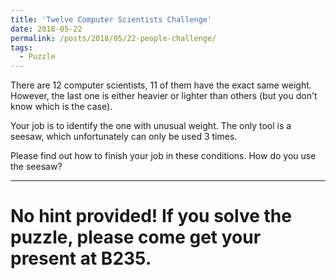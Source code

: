 ```yaml
---
title: 'Twelve Computer Scientists Challenge'
date: 2018-05-22
permalink: /posts/2018/05/22-people-challenge/
tags:
  - Puzzle
---
```


There are 12 computer scientists, 11 of them have the exact same weight. However, the last one is either heavier or lighter than others (but you don't know which is the case). 

Your job is to identify the one with unusual weight. The only tool is a seesaw, which unfortunately can only be used 3 times. 

Please find out how to finish your job in these conditions. How do you use the seesaw?

------

No hint provided! If you solve the puzzle, please come get your present at B235.
======